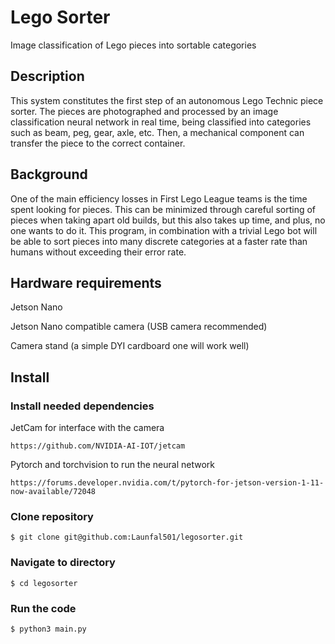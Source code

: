 # Lego Sorter
Image classification of Lego pieces into sortable categories

## Description
This system constitutes the first step of an autonomous Lego Technic piece sorter. The pieces are photographed and processed by an image classification neural network in real time, being classified into categories such as beam, peg, gear, axle, etc. Then, a mechanical component can transfer the piece to the correct container.

## Background
One of the main efficiency losses in First Lego League teams is the time spent looking for pieces. This can be minimized through careful sorting of pieces when taking apart old builds, but this also takes up time, and plus, no one wants to do it. This program, in combination with a trivial Lego bot will be able to sort pieces into many discrete categories at a faster rate than humans without exceeding their error rate.

## Hardware requirements
Jetson Nano

Jetson Nano compatible camera (USB camera recommended)

Camera stand (a simple DYI cardboard one will work well)

## Install
### Install needed dependencies
JetCam for interface with the camera
```
https://github.com/NVIDIA-AI-IOT/jetcam
```
Pytorch and torchvision to run the neural network
```
https://forums.developer.nvidia.com/t/pytorch-for-jetson-version-1-11-now-available/72048
```


### Clone repository
```
$ git clone git@github.com:Launfal501/legosorter.git
```

### Navigate to directory
```
$ cd legosorter
```

### Run the code
```
$ python3 main.py
